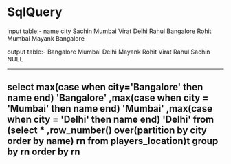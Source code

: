 # SqlQuery

input table:-
name	city
Sachin	Mumbai
Virat	Delhi
Rahul	Bangalore
Rohit	Mumbai
Mayank	Bangalore

output table:-
Bangalore	Mumbai	Delhi
Mayank	Rohit	Virat
Rahul	Sachin	NULL


-----------------------------------------------------------------------------------------------------------------------------------------------------------------
select max(case when city='Bangalore' then name end) 'Bangalore'
,max(case when city = 'Mumbai' then name end) 'Mumbai'
,max(case when city = 'Delhi' then name end) 'Delhi'
from
(select *
,row_number() over(partition by city order by name) rn 
from players_location)t
group by rn
order by rn
-----------------------------------------------------------------------------------------------------------------------------------------------------------------


